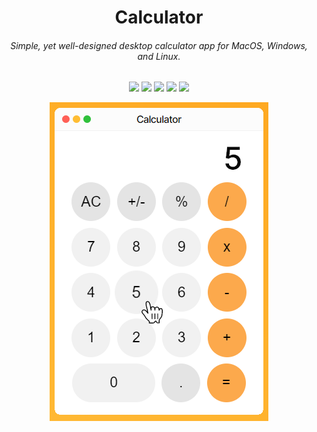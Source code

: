 <!--
        _ _               _        _      _                _    _ 
       | | |             | |      | |    | |              | |  (_)
   __ _| | |__   ___ _ __| |_ __ _| | ___| |__   ___   ___| | ___ 
  / _` | | '_ \ / _ \ '__| __/ _` | |/ _ \ '_ \ / _ \ / __| |/ / |
 | (_| | | |_) |  __/ |  | || (_| | |  __/ |_) | (_) | (__|   <| |
  \__,_|_|_.__/ \___|_|   \__\__, |_|\___|_.__/ \___/ \___|_|\_\_|
                              __/ |                               
                             |___/                                
-->

<h1 align="center">Calculator<br>
        <h6 align="center">
          Simple, yet well-designed desktop calculator app for MacOS, Windows, and Linux.
        </h6>
</h1>

<div align="center">
  <p>
     <img src="https://img.shields.io/badge/Svelte-080808?style=flat&logo=svelte&logoColor=FFFFFF"/>
     <img src="https://img.shields.io/badge/Rust-080808?style=flat&logo=rust&logoColor=white"/>
     <img src="https://img.shields.io/badge/mac%20os-080808?style=flat&logo=apple&logoColor=white"/>
     <img src="https://img.shields.io/badge/Linux-080808?style=flat&logo=linux&logoColor=white"/>
     <img src="https://img.shields.io/badge/Windows-080808?style=flat&logo=windows&logoColor=white"/>
  </p>
</div>

<div align="center">
  <img src="/media/Calculator.png"/>
</div>
